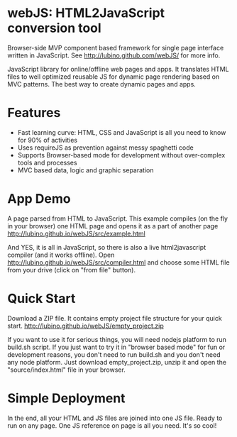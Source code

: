 # webJS: HTML2JavaScript conversion tool 
Browser-side MVP component based framework for single page interface written in JavaScript. See http://lubino.github.com/webJS/ for more info.
 
JavaScript library for online/offline web pages and apps. 
It translates HTML files to well optimized reusable JS for dynamic page rendering based on MVC patterns.
The best way to create dynamic pages and apps.

# Features

- Fast learning curve: HTML, CSS and JavaScript is all you need to know for 90% of activities
- Uses requireJS as prevention against messy spaghetti code
- Supports Browser-based mode for development without over-complex tools and processes
- MVC based data, logic and graphic separation

# App Demo

A page parsed from HTML to JavaScript. This example compiles (on the fly in your browser) one HTML page and opens it as a part of another page http://lubino.github.io/webJS/src/example.html

And YES, it is all in JavaScript, so there is also a live html2javascript compiler (and it works offline).
Open http://lubino.github.io/webJS/src/compiler.html and choose some HTML file from your drive (click on "from file" button).
 
# Quick Start

Download a ZIP file. It contains empty project file structure for your quick start. http://lubino.github.io/webJS/empty_project.zip 

If you want to use it for serious things, you will need nodejs platform to run build.sh script. 
If you just want to try it in "browser based mode" for fun or development reasons, you don't need to run build.sh and you don't need any node platform. 
Just download empty_project.zip, unzip it and open the "source/index.html" file in your browser.

# Simple Deployment

In the end, all your HTML and JS files are joined into one JS file. Ready to run on any page. One JS reference on page is all you need. It's so cool!



